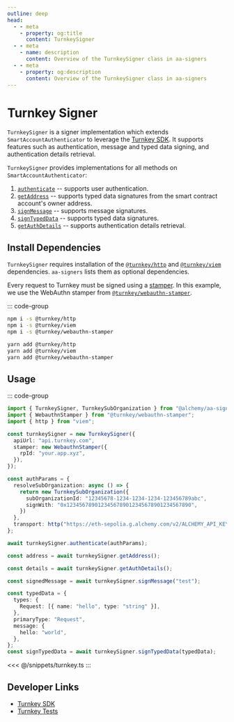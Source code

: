 ```yaml
---
outline: deep
head:
  - - meta
    - property: og:title
      content: TurnkeySigner
  - - meta
    - name: description
      content: Overview of the TurnkeySigner class in aa-signers
  - - meta
    - property: og:description
      content: Overview of the TurnkeySigner class in aa-signers
---
```


# Turnkey Signer

`TurnkeySigner` is a signer implementation which extends `SmartAccountAuthenticator` to leverage the [Turnkey SDK](https://docs.turnkey.com/category/sdk). It supports features such as authentication, message and typed data signing, and authentication details retrieval.

`TurnkeySigner` provides implementations for all methods on `SmartAccountAuthenticator`:

1.  [`authenticate`](/packages/aa-signers/turnkey/authenticate) -- supports user authentication.
2.  [`getAddress`](/packages/aa-signers/turnkey/getAddress) -- supports typed data signatures from the smart contract account's owner address.
3.  [`signMessage`](/packages/aa-signers/turnkey/signMessage) -- supports message signatures.
4.  [`signTypedData`](/packages/aa-signers/turnkey/signTypedData) -- supports typed data signatures.
5.  [`getAuthDetails`](/packages/aa-signers/turnkey/getAuthDetails) -- supports authentication details retrieval.

## Install Dependencies

`TurnkeySigner` requires installation of the [`@turnkey/http`](https://github.com/tkhq/sdk/tree/main/packages/http) and [`@turnkey/viem`](https://github.com/tkhq/sdk/tree/main/packages/viem) dependencies. `aa-signers` lists them as optional dependencies.

Every request to Turnkey must be signed using a [stamper](https://docs.turnkey.com/category/api-design). In this example, we use the WebAuthn stamper from [`@turnkey/webauthn-stamper`](https://github.com/tkhq/sdk/tree/main/packages/webauthn-stamper).

::: code-group

```bash [npm]
npm i -s @turnkey/http
npm i -s @turnkey/viem
npm i -s @turnkey/webauthn-stamper
```

```bash [yarn]
yarn add @turnkey/http
yarn add @turnkey/viem
yarn add @turnkey/webauthn-stamper
```

## Usage

::: code-group

```ts [example.ts]
import { TurnkeySigner, TurnkeySubOrganization } from "@alchemy/aa-signers/turnkey";
import { WebauthnStamper } from "@turnkey/webauthn-stamper";
import { http } from "viem";

const turnkeySigner = new TurnkeySigner({
  apiUrl: "api.turnkey.com",
  stamper: new WebauthnStamper({
    rpId: "your.app.xyz",
  }),
});

const authParams = {
  resolveSubOrganization: async () => {
    return new TurnkeySubOrganization({
      subOrganizationId: "12345678-1234-1234-1234-123456789abc",
      signWith: "0x1234567890123456789012345678901234567890",
    })
  },
  transport: http("https://eth-sepolia.g.alchemy.com/v2/ALCHEMY_API_KEY");
};

await turnkeySigner.authenticate(authParams);

const address = await turnkeySigner.getAddress();

const details = await turnkeySigner.getAuthDetails();

const signedMessage = await turnkeySigner.signMessage("test");

const typedData = {
  types: {
    Request: [{ name: "hello", type: "string" }],
  },
  primaryType: "Request",
  message: {
    hello: "world",
  },
};
const signTypedData = await turnkeySigner.signTypedData(typedData);
```

<<< @/snippets/turnkey.ts
:::

## Developer Links

- [Turnkey SDK](https://docs.turnkey.com/category/sdk)
- [Turnkey Tests](https://github.com/alchemyplatform/aa-sdk/blob/main/packages/signers/src/turnkey/__tests__/signer.test.ts)
